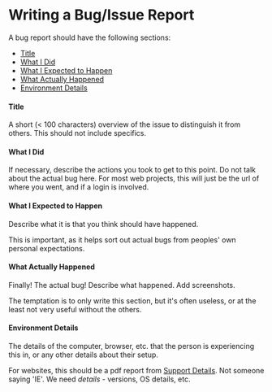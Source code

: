 Writing a Bug/Issue Report
==========================

A bug report should have the following sections:
- [Title](#title)
- [What I Did](#what-i-did)
- [What I Expected to Happen](#what-i-expected-to-happen)
- [What Actually Happened](#what-actually-happened)
- [Environment Details](#environment-details)

#### Title

A short (< 100 characters) overview of the issue to distinguish it from others. This should not include specifics.

#### What I Did

If necessary, describe the actions you took to get to this point. Do not talk about the actual bug here. For most web projects, this will just be the url of where you went, and if a login is involved.

#### What I Expected to Happen

Describe what it is that you think should have happened.

This is important, as it helps sort out actual bugs from peoples' own personal expectations.

#### What Actually Happened

Finally! The actual bug! Describe what happened. Add screenshots.

The temptation is to only write this section, but it's often useless, or at the least not very useful without the others.

#### Environment Details

The details of the computer, browser, etc. that the person is experiencing this in, or any other details about their setup.

For websites, this should be a pdf report from [Support Details](http://supportdetails.com/). Not someone saying 'IE'. We need *details* - versions, OS details, etc.
